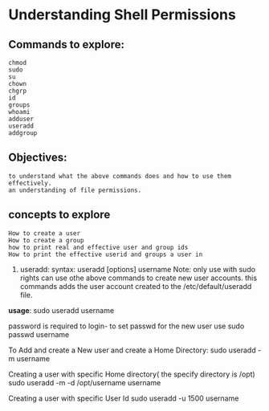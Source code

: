 # Understanding Shell Permissions

## Commands to explore:
    chmod
    sudo
    su
    chown
    chgrp
    id 
    groups
    whoami
    adduser
    useradd
    addgroup

## Objectives:
    to understand what the above commands does and how to use them effectively.
    an understanding of file permissions.


## concepts to explore
    How to create a user
    How to create a group
    how to print real and effective user and group ids
    How to print the effective userid and groups a user in

1. useradd: 
syntax: useradd [options] username
Note: only use with sudo rights can use othe above commands to create new user accounts.
this commands adds the user account created to the /etc/default/useradd file.

__usage__: sudo useradd username

password is required to login- to set passwd for the new user use
sudo passwd username

To Add and create a New user and create a Home Directory:
sudo useradd -m username

Creating a user with specific Home directory( the specify directory is /opt)
sudo useradd -m -d /opt/username username


Creating a user  with specific User Id
sudo useradd -u 1500 username



